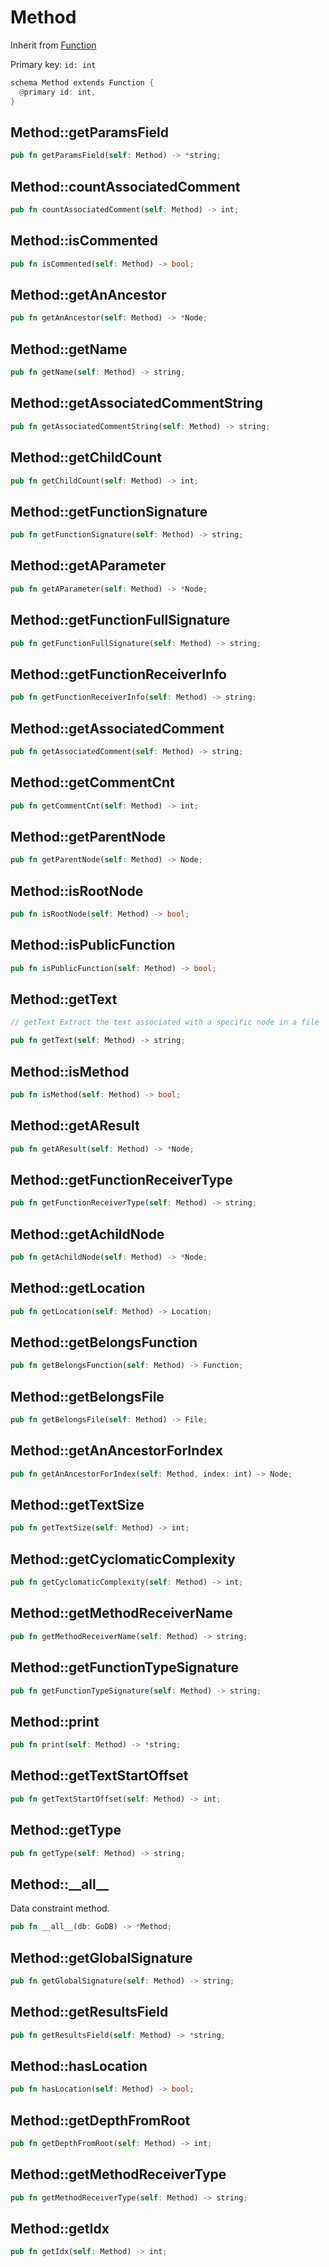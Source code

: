# Method

Inherit from [Function](./Function.md)

Primary key: `id: int`

```rust
schema Method extends Function {
  @primary id: int,
}
```
## Method::getParamsField

```rust
pub fn getParamsField(self: Method) -> *string;
```
## Method::countAssociatedComment

```rust
pub fn countAssociatedComment(self: Method) -> int;
```
## Method::isCommented

```rust
pub fn isCommented(self: Method) -> bool;
```
## Method::getAnAncestor

```rust
pub fn getAnAncestor(self: Method) -> *Node;
```
## Method::getName

```rust
pub fn getName(self: Method) -> string;
```
## Method::getAssociatedCommentString

```rust
pub fn getAssociatedCommentString(self: Method) -> string;
```
## Method::getChildCount

```rust
pub fn getChildCount(self: Method) -> int;
```
## Method::getFunctionSignature

```rust
pub fn getFunctionSignature(self: Method) -> string;
```
## Method::getAParameter

```rust
pub fn getAParameter(self: Method) -> *Node;
```
## Method::getFunctionFullSignature

```rust
pub fn getFunctionFullSignature(self: Method) -> string;
```
## Method::getFunctionReceiverInfo

```rust
pub fn getFunctionReceiverInfo(self: Method) -> string;
```
## Method::getAssociatedComment

```rust
pub fn getAssociatedComment(self: Method) -> string;
```
## Method::getCommentCnt

```rust
pub fn getCommentCnt(self: Method) -> int;
```
## Method::getParentNode

```rust
pub fn getParentNode(self: Method) -> Node;
```
## Method::isRootNode

```rust
pub fn isRootNode(self: Method) -> bool;
```
## Method::isPublicFunction

```rust
pub fn isPublicFunction(self: Method) -> bool;
```
## Method::getText

```java
// getText Extract the text associated with a specific node in a file
```
```rust
pub fn getText(self: Method) -> string;
```
## Method::isMethod

```rust
pub fn isMethod(self: Method) -> bool;
```
## Method::getAResult

```rust
pub fn getAResult(self: Method) -> *Node;
```
## Method::getFunctionReceiverType

```rust
pub fn getFunctionReceiverType(self: Method) -> string;
```
## Method::getAchildNode

```rust
pub fn getAchildNode(self: Method) -> *Node;
```
## Method::getLocation

```rust
pub fn getLocation(self: Method) -> Location;
```
## Method::getBelongsFunction

```rust
pub fn getBelongsFunction(self: Method) -> Function;
```
## Method::getBelongsFile

```rust
pub fn getBelongsFile(self: Method) -> File;
```
## Method::getAnAncestorForIndex

```rust
pub fn getAnAncestorForIndex(self: Method, index: int) -> Node;
```
## Method::getTextSize

```rust
pub fn getTextSize(self: Method) -> int;
```
## Method::getCyclomaticComplexity

```rust
pub fn getCyclomaticComplexity(self: Method) -> int;
```
## Method::getMethodReceiverName

```rust
pub fn getMethodReceiverName(self: Method) -> string;
```
## Method::getFunctionTypeSignature

```rust
pub fn getFunctionTypeSignature(self: Method) -> string;
```
## Method::print

```rust
pub fn print(self: Method) -> *string;
```
## Method::getTextStartOffset

```rust
pub fn getTextStartOffset(self: Method) -> int;
```
## Method::getType

```rust
pub fn getType(self: Method) -> string;
```
## Method::\_\_all\_\_

Data constraint method.

```rust
pub fn __all__(db: GoDB) -> *Method;
```
## Method::getGlobalSignature

```rust
pub fn getGlobalSignature(self: Method) -> string;
```
## Method::getResultsField

```rust
pub fn getResultsField(self: Method) -> *string;
```
## Method::hasLocation

```rust
pub fn hasLocation(self: Method) -> bool;
```
## Method::getDepthFromRoot

```rust
pub fn getDepthFromRoot(self: Method) -> int;
```
## Method::getMethodReceiverType

```rust
pub fn getMethodReceiverType(self: Method) -> string;
```
## Method::getIdx

```rust
pub fn getIdx(self: Method) -> int;
```
